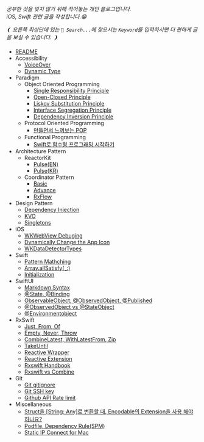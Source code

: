 _공부한 것을 잊지 않기 위해 적어놓는 개인 블로그입니다._                             
_iOS, Swift 관련 글을 작성합니다.😁_    
                                    
_❨ 오른쪽 최상단에 있는 `🔎 Search...`에 찾으시는 `Keyword`를 입력하시면 더 편하게 글을 보실 수 있습니다. ❩_         
####             

* [README](README.md)
* Accessibility
    * [VoiceOver](README.md)          
    * [Dynamic Type](README.md)      
* Paradigm 
    * Object Oriented Programming
        * [Single Responsibility Principle](Paradigm/srp.md)
        * [Open-Closed Principle](Paradigm/ocp.md)
        * [Liskov Substitution Principle](Paradigm/lsp.md)
        * [Interface Segregation Principle](Paradigm/isp.md)
        * [Dependency Inversion Principle](Paradigm/dip.md)   
    * Protocol Oriented Programming     
        * [만들면서 느껴보는 POP](Paradigm/protocol-oriented-programming.md)                
    * Functional Programming                
        * [Swift로 함수형 프로그래밍 시작하기](Paradigm/functional-programming.md)
* Architecture Pattern 
    * ReactorKit           
        * [Pulse(EN)](Architecture-Pattern/reactorkit-pulse-en.md)
        * [Pulse(KR)](Architecture-Pattern/reactorkit-pulse-kr.md)       
    * Coordinator Pattern          
        * [Basic](Architecture-Pattern/coordinator-pattern-basic.md)
        * [Advance](Architecture-Pattern/coordinator-pattern-advance.md)
        * [RxFlow](Architecture-Pattern/coordinator-pattern-rxflow.md)
* Design Pattern
    * [Dependency Injection](README.md)           
    * [KVO](README.md)                                
    * [Singletons](README.md)  
* iOS                
    * [WKWebView Debuging](iOS/webviewinfo-from-safari.md)
    * [Dynamically Change the App Icon](iOS/dynamically-change-the-appIcon.md)       
    * [WKDataDetectorTypes](iOS/wkdatadetectortypes.md) 
* Swift    
    * [Pattern Mathching](Swift/swift-pattern-mathching.md)               
    * [Array.allSatisfy(_:)](Swift/allsatisfy.md)                       
    * [Initialization](Swift/initialization.md)                               
* SwiftUI                         
    * [Markdown Syntax](SwiftUI/markdown-syntax.md)           
    * [@State, @Binding](SwiftUI/state-binding.md)           
    * [ObservableObject, @ObservedObject, @Published](SwiftUI/observableobject-observedobject-published.md)     
    * [@ObservedObject vs @StateObject](SwiftUI/observed-state-object.md)                               
    * [@Environmentobject](SwiftUI/environmentobject.md)                              
* RxSwift 
    * [Just, From, Of](RxSwift/just-from-of.md)       
    * [Empty, Never, Throw](RxSwift/empty-never-throw.md)         
    * [CombineLatest, WithLatestFrom, Zip](RxSwift/combinelatest-withlatestfrom-zip.md)         
    * [TakeUntil](RxSwift/takeuntil.md)            
    * [Reactive Wrapper](RxSwift/reactive-wrapper.md)
    * [Reactive Extension](RxSwift/reactive-extension.md)         
    * [Rxswift Handbook](RxSwift/rxswift-handbook.md)       
    * [Rxswift vs Combine](RxSwift/rxswift-vs-combine.md)      
* Git
    * [Git gitignore](Git/gitignore.md)
    * [Git SSH key](Git/git-sshkey.md)
    * [Github API Rate limit](Git/github-api-rate-limit.md)                 
* Miscellaneous         
    * [Struct을 [String: Any]로 변환할 때, Encodable의 Extension을 사용 해야 하나요?](Miscellaneous/stringany-convert-encodable.md)
    * [Podfile, Dependency Rule(SPM)](Miscellaneous/podfile-dependency-rule.md)               
    * [Static IP Connect for Mac](Miscellaneous/static-ip-connect.md)            


